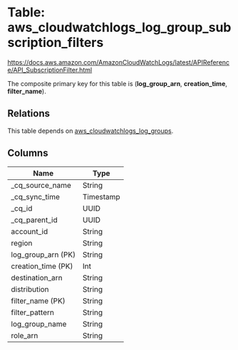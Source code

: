 # Table: aws_cloudwatchlogs_log_group_subscription_filters

https://docs.aws.amazon.com/AmazonCloudWatchLogs/latest/APIReference/API_SubscriptionFilter.html

The composite primary key for this table is (**log_group_arn**, **creation_time**, **filter_name**).

## Relations

This table depends on [aws_cloudwatchlogs_log_groups](aws_cloudwatchlogs_log_groups.md).

## Columns

| Name          | Type          |
| ------------- | ------------- |
|_cq_source_name|String|
|_cq_sync_time|Timestamp|
|_cq_id|UUID|
|_cq_parent_id|UUID|
|account_id|String|
|region|String|
|log_group_arn (PK)|String|
|creation_time (PK)|Int|
|destination_arn|String|
|distribution|String|
|filter_name (PK)|String|
|filter_pattern|String|
|log_group_name|String|
|role_arn|String|
